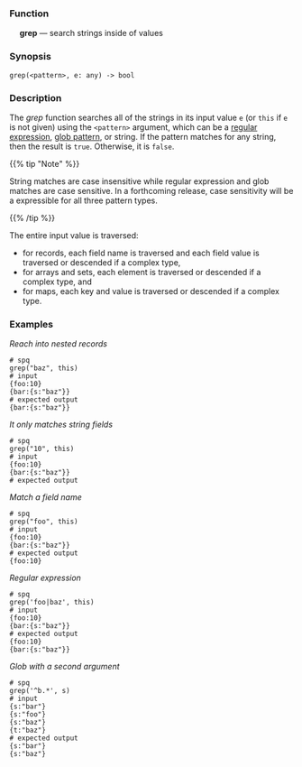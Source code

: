 ### Function

&emsp; **grep** &mdash; search strings inside of values

### Synopsis

```
grep(<pattern>, e: any) -> bool
```

### Description

The _grep_ function searches all of the strings in its input value `e`
(or `this` if `e` is not given)
 using the `<pattern>` argument, which can be a
[regular expression](../search-expressions.md#regular-expressions),
[glob pattern](../search-expressions.md#globs), or string.
If the pattern matches for any string, then the result is `true`.  Otherwise, it is `false`.

{{% tip "Note" %}}

String matches are case insensitive while regular expression
and glob matches are case sensitive.  In a forthcoming release, case sensitivity
will be a expressible for all three pattern types.

{{% /tip %}}

The entire input value is traversed:
* for records, each field name is traversed and each field value is traversed or descended
if a complex type,
* for arrays and sets, each element is traversed or descended if a complex type, and
* for maps, each key and value is traversed or descended if a complex type.

### Examples

_Reach into nested records_
```mdtest-spq
# spq
grep("baz", this)
# input
{foo:10}
{bar:{s:"baz"}}
# expected output
{bar:{s:"baz"}}
```

_It only matches string fields_
```mdtest-spq
# spq
grep("10", this)
# input
{foo:10}
{bar:{s:"baz"}}
# expected output
```

_Match a field name_
```mdtest-spq
# spq
grep("foo", this)
# input
{foo:10}
{bar:{s:"baz"}}
# expected output
{foo:10}
```

_Regular expression_
```mdtest-spq
# spq
grep('foo|baz', this)
# input
{foo:10}
{bar:{s:"baz"}}
# expected output
{foo:10}
{bar:{s:"baz"}}
```

_Glob with a second argument_
```mdtest-spq
# spq
grep('^b.*', s)
# input
{s:"bar"}
{s:"foo"}
{s:"baz"}
{t:"baz"}
# expected output
{s:"bar"}
{s:"baz"}
```
